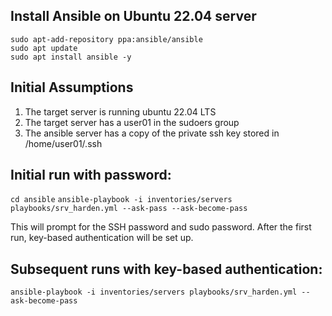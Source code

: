 ## Install Ansible on Ubuntu 22.04 server
```
sudo apt-add-repository ppa:ansible/ansible
sudo apt update
sudo apt install ansible -y
```

## Initial Assumptions
1. The target server is running ubuntu 22.04 LTS
2. The target server has a user01 in the sudoers group
3. The ansible server has a copy of the private ssh key stored in /home/user01/.ssh

## Initial run with password:
`cd ansible`
`ansible-playbook -i inventories/servers playbooks/srv_harden.yml --ask-pass --ask-become-pass`

This will prompt for the SSH password and sudo password. After the first run, key-based authentication will be set up.

## Subsequent runs with key-based authentication:
`ansible-playbook -i inventories/servers playbooks/srv_harden.yml --ask-become-pass`